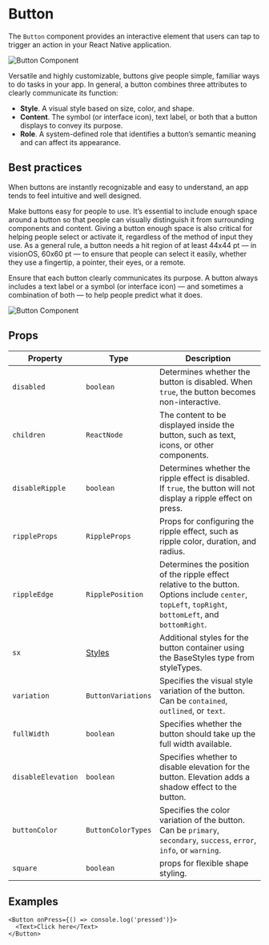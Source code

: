 # Button

The `Button` component provides an interactive element that users can tap to trigger an action in your React Native application.

![Button Component](https://docs-assets.developer.apple.com/published/aff6e888243b2f283363a44a8b71513c/components-buttons-intro~dark@2x.png)

Versatile and highly customizable, buttons give people simple, familiar ways to do tasks in your app. In general, a button combines three attributes to clearly communicate its function:

- **Style**. A visual style based on size, color, and shape.
- **Content**. The symbol (or interface icon), text label, or both that a button displays to convey its purpose.
- **Role**. A system-defined role that identifies a button’s semantic meaning and can affect its appearance.

## Best practices

When buttons are instantly recognizable and easy to understand, an app tends to feel intuitive and well designed.

Make buttons easy for people to use. It’s essential to include enough space around a button so that people can visually distinguish it from surrounding components and content. Giving a button enough space is also critical for helping people select or activate it, regardless of the method of input they use. As a general rule, a button needs a hit region of at least 44x44 pt — in visionOS, 60x60 pt — to ensure that people can select it easily, whether they use a fingertip, a pointer, their eyes, or a remote.

Ensure that each button clearly communicates its purpose. A button always includes a text label or a symbol (or interface icon) — and sometimes a combination of both — to help people predict what it does.

![Button Component](https://docs-assets.developer.apple.com/published/238e255a125e6800e8c70e0f2f20e9d9/button-activity-indicator-hidden~dark@2x.png)

## Props

| Property           | Type                         | Description                                                                                                                                            |
| ------------------ | ---------------------------- | ------------------------------------------------------------------------------------------------------------------------------------------------------ |
| `disabled`         | `boolean`                    | Determines whether the button is disabled. When `true`, the button becomes non-interactive.                                                            |
| `children`         | `ReactNode`                  | The content to be displayed inside the button, such as text, icons, or other components.                                                               |
| `disableRipple`    | `boolean`                    | Determines whether the ripple effect is disabled. If `true`, the button will not display a ripple effect on press.                                     |
| `rippleProps`      | `RippleProps`                | Props for configuring the ripple effect, such as ripple color, duration, and radius.                                                                   |
| `rippleEdge`       | `RipplePosition`             | Determines the position of the ripple effect relative to the button. Options include `center`, `topLeft`, `topRight`, `bottomLeft`, and `bottomRight`. |
| `sx`               | [Styles](/utils/base-styles) | Additional styles for the button container using the BaseStyles type from styleTypes.                                                                  |
| `variation`        | `ButtonVariations`           | Specifies the visual style variation of the button. Can be `contained`, `outlined`, or `text`.                                                         |
| `fullWidth`        | `boolean`                    | Specifies whether the button should take up the full width available.                                                                                  |
| `disableElevation` | `boolean`                    | Specifies whether to disable elevation for the button. Elevation adds a shadow effect to the button.                                                   |
| `buttonColor`      | `ButtonColorTypes`           | Specifies the color variation of the button. Can be `primary`, `secondary`, `success`, `error`, `info`, or `warning`.                                  |
| `square`           | `boolean`                    | props for flexible shape styling.                                                                                                                      |

## Examples

```tsx
<Button onPress={() => console.log('pressed')}>
  <Text>Click here</Text>
</Button>
```
